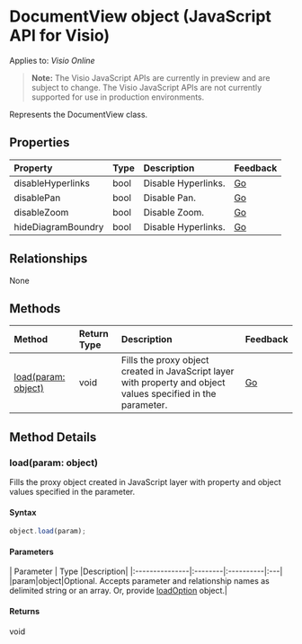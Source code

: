 # DocumentView object (JavaScript API for Visio)

Applies to: _Visio Online_
>**Note:** The Visio JavaScript APIs are currently in preview and are subject to change. The Visio JavaScript APIs are not currently supported for use in production environments.

Represents the DocumentView class.

## Properties

| Property	   | Type	|Description| Feedback|
|:---------------|:--------|:----------|:---|
|disableHyperlinks|bool|Disable Hyperlinks.|[Go](https://github.com/OfficeDev/office-js-docs/issues/new?title=Visio-documentView-disableHyperlinks)|
|disablePan|bool|Disable Pan.|[Go](https://github.com/OfficeDev/office-js-docs/issues/new?title=Visio-documentView-disablePan)|
|disableZoom|bool|Disable Zoom.|[Go](https://github.com/OfficeDev/office-js-docs/issues/new?title=Visio-documentView-disableZoom)|
|hideDiagramBoundry|bool|Disable Hyperlinks.|[Go](https://github.com/OfficeDev/office-js-docs/issues/new?title=Visio-documentView-hideDiagramBoundry)|

## Relationships
None


## Methods

| Method		   | Return Type	|Description| Feedback|
|:---------------|:--------|:----------|:---|
|[load(param: object)](#loadparam-object)|void|Fills the proxy object created in JavaScript layer with property and object values specified in the parameter.|[Go](https://github.com/OfficeDev/office-js-docs/issues/new?title=Visio-documentView-load)|

## Method Details


### load(param: object)
Fills the proxy object created in JavaScript layer with property and object values specified in the parameter.

#### Syntax
```js
object.load(param);
```

#### Parameters
| Parameter	   | Type	|Description|
|:---------------|:--------|:----------|:---|
|param|object|Optional. Accepts parameter and relationship names as delimited string or an array. Or, provide [loadOption](loadoption.md) object.|

#### Returns
void
